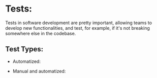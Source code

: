# Tests:

Tests in software development are pretty important, allowing teams to develop new functionalities, and test, for example, if it's not breaking somewhere else in the codebase.

## Test Types:

- Automatized:

- Manual and automatized: